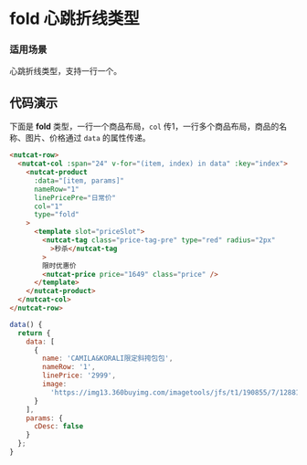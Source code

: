 # fold 心跳折线类型

### 适用场景

心跳折线类型，支持一行一个。

## 代码演示

下面是 **fold** 类型，一行一个商品布局，`col` 传1，一行多个商品布局，商品的名称、图片、价格通过 `data` 的属性传递。


```html
<nutcat-row>
  <nutcat-col :span="24" v-for="(item, index) in data" :key="index">
    <nutcat-product
      :data="[item, params]"
      nameRow="1"
      linePricePre="日常价"
      col="1"
      type="fold"
    >
      <template slot="priceSlot">
        <nutcat-tag class="price-tag-pre" type="red" radius="2px"
          >秒杀</nutcat-tag
        >
        限时优惠价
        <nutcat-price price="1649" class="price" />
      </template>
    </nutcat-product>
  </nutcat-col>
</nutcat-row>
```
```javascript
data() {
  return {
    data: [
      {
        name: 'CAMILA&KORALI限定斜挎包包',
        nameRow: '1',
        linePrice: '2999',
        image:
          'https://img13.360buyimg.com/imagetools/jfs/t1/190855/7/12881/42147/60eb0cabE0c3b7234/d523d551413dc853.png'
      }
    ],
    params: {
      cDesc: false
    }
  };
}
```
